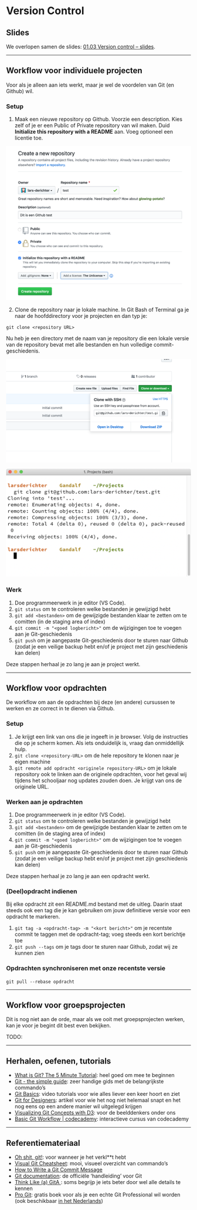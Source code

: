 # Version Control

## Slides

We overlopen samen de slides: [01.03 Version control – slides](/slides/01.03.version-control ":ignore").

---

## Workflow voor individuele projecten

Voor als je alleen aan iets werkt, maar je wel de voordelen van Git (en Github) wil.

### Setup

1. Maak een nieuwe repository op Github. Voorzie een description. Kies zelf of je er een Public of Private repository van wil maken. Duid **Initialize this repository with a README** aan. Voeg optioneel een licentie toe.

![Nieuwe Github repository maken](_images/github-new.png)

2. Clone de repository naar je lokale machine. In Git Bash of Terminal ga je naar de hoofddirectory voor je projecten en dan typ je:

```
git clone <repository URL>
```

Nu heb je een directory met de naam van je repository die een lokale versie van de repository bevat met alle bestanden en hun volledige commit-geschiedenis.

![De URL van je repository op Github](_images/github-repository-url.png)

![Output van git clone commando](_images/git-clone.png)

### Werk

1. Doe programmeerwerk in je editor (VS Code).
2. `git status` om te controleren welke bestanden je gewijzigd hebt
3. `git add <bestanden>` om de gewijzigde bestanden klaar te zetten om te comitten (in de staging area of index)
4. `git commit -m "<goed logbericht>"` om de wijzigingen toe te voegen aan je Git-geschiedenis
5. `git push` om je aangepaste Git-geschiedenis door te sturen naar Github (zodat je een veilige backup hebt en/of je project met zijn geschiedenis kan delen)

Deze stappen herhaal je zo lang je aan je project werkt.

---

## Workflow voor opdrachten

De workflow om aan de opdrachten bij deze (en andere) cursussen te werken en ze correct in te dienen via Github.

### Setup

1. Je krijgt een link van ons die je ingeeft in je browser. Volg de instructies die op je scherm komen. Als iets onduidelijk is, vraag dan onmiddellijk hulp.
2. `git clone <repository-URL>` om de hele repository te klonen naar je eigen machine
3. `git remote add opdracht <originele repository-URL>` om je lokale repository ook te linken aan de originele opdrachten, voor het geval wij tijdens het schooljaar nog updates zouden doen. Je krijgt van ons de originele URL.

### Werken aan je opdrachten

1. Doe programmeerwerk in je editor (VS Code).
2. `git status` om te controleren welke bestanden je gewijzigd hebt
3. `git add <bestanden>` om de gewijzigde bestanden klaar te zetten om te comitten (in de staging area of index)
4. `git commit -m "<goed logbericht>"` om de wijzigingen toe te voegen aan je Git-geschiedenis
5. `git push` om je aangepaste Git-geschiedenis door te sturen naar Github (zodat je een veilige backup hebt en/of je project met zijn geschiedenis kan delen)

Deze stappen herhaal je zo lang je aan een opdracht werkt.

### (Deel)opdracht indienen

Bij elke opdracht zit een README.md bestand met de uitleg. Daarin staat steeds ook een tag die je kan gebruiken om jouw definitieve versie voor een opdracht te markeren.

1. `git tag -a <opdracht-tag> -m "<kort bericht>"` om je recentste commit te taggen met de opdracht-tag; voeg steeds een kort berichtje toe
2. `git push --tags` om je tags door te sturen naar Github, zodat wij ze kunnen zien

### Opdrachten synchroniseren met onze recentste versie

`git pull --rebase opdracht`

---

## Workflow voor groepsprojecten

Dit is nog niet aan de orde, maar als we ooit met groepsprojecten werken, kan je voor je begint dit best even bekijken.

TODO:

---

## Herhalen, oefenen, tutorials

- [What is Git? The 5 Minute Tutorial](https://medium.com/@alanscarpa/what-is-git-the-5-minute-tutorial-daa0df0cc98c): heel goed om mee te beginnen
- [Git - the simple guide](http://rogerdudler.github.io/git-guide/): zeer handige gids met de belangrijkste commando’s
- [Git Basics](https://git-scm.com/videos): video tutorials voor wie alles liever een keer hoort en ziet
- [Git for Designers](https://medium.com/@dfosco/git-for-designers-856c434716e): artikel voor wie het nog niet helemaal snapt en het nog eens op een andere manier wil uitgelegd krijgen
- [Visualizing Git Concepts with D3](https://onlywei.github.io/explain-git-with-d3/): voor de beelddenkers onder ons
- [Basic Git Workflow | codecademy](https://www.codecademy.com/learn/learn-git/modules/learn-git-git-workflow-u): interactieve cursus van codecademy

---

## Referentiemateriaal

- [Oh shit, git!](https://ohshitgit.com): voor wanneer je het verkl\*\*t hebt
- [Visual Git Cheatsheet](http://ndpsoftware.com/git-cheatsheet.html): mooi, visueel overzicht van commando’s
- [How to Write a Git Commit Message](https://chris.beams.io/posts/git-commit/)
- [Git documentation](https://git-scm.com/docs): de officiële ‘handleiding’ voor Git
- [Think Like (a) GitA ](http://think-like-a-git.net): soms begrijp je iets beter door wel alle details te kennen
- [Pro Git](https://git-scm.com/book/en/v2): gratis boek voor als je een echte Git Professional wil worden (ook beschikbaar [in het Nederlands](https://git-scm.com/book/nl/v2))
